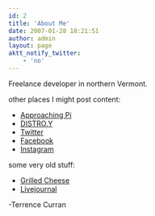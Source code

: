 ```yaml
---
id: 2
title: 'About Me'
date: 2007-01-28 18:21:51
author: admin
layout: page
aktt_notify_twitter:
    - 'no'
---
```


Freelance developer in northern Vermont.

other places I might post content:
- [Approaching Pi](http://www.approachingpi.com)
- [DISTRO.Y](http://www.distroy.com)
- [Twitter](http://www.twitter.com/teacurran)
- [Facebook](http://www.facebook.com/terrencecurran)
- [Instagram](https://www.instagram.com/teacurran/)

some very old stuff:
- [Grilled Cheese](http://www.grilledcheese.com)
- [Livejournal](http://notequalto.livejournal.com/)


-Terrence Curran